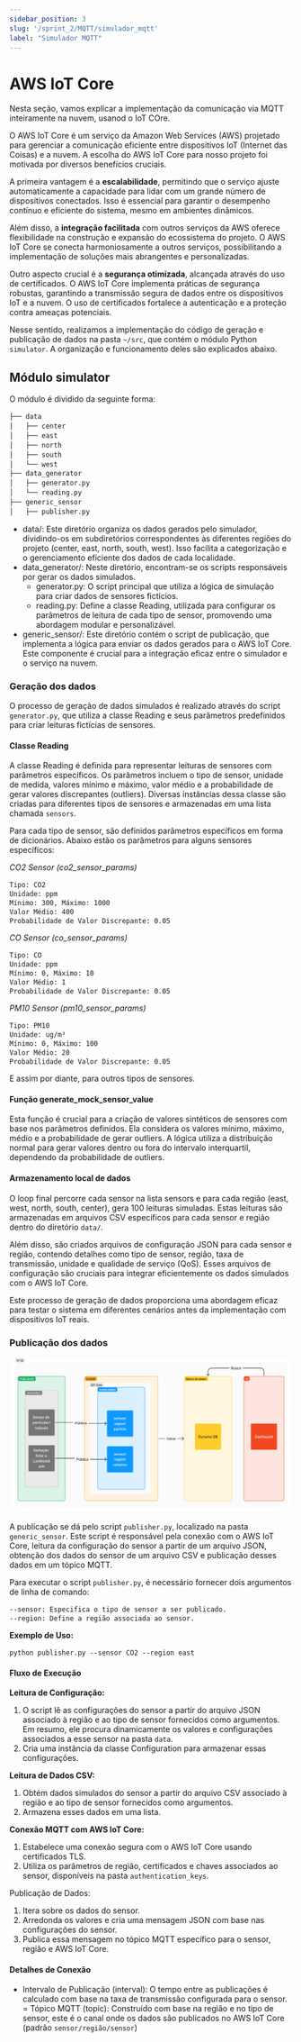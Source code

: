 ```yaml
---
sidebar_position: 3
slug: '/sprint_2/MQTT/simulador_mqtt'
label: "Simulador MQTT"
---
```

# AWS IoT Core

Nesta seção, vamos explicar a implementação da comunicação via MQTT inteiramente na nuvem, usanod o IoT COre.

O AWS IoT Core é um serviço da Amazon Web Services (AWS) projetado para gerenciar a comunicação eficiente entre dispositivos IoT (Internet das Coisas) e a nuvem. A escolha do AWS IoT Core para nosso projeto foi motivada por diversos benefícios cruciais.

A primeira vantagem é a **escalabilidade**, permitindo que o serviço ajuste automaticamente a capacidade para lidar com um grande número de dispositivos conectados. Isso é essencial para garantir o desempenho contínuo e eficiente do sistema, mesmo em ambientes dinâmicos.

Além disso, a **integração facilitada** com outros serviços da AWS oferece flexibilidade na construção e expansão do ecossistema do projeto. O AWS IoT Core se conecta harmoniosamente a outros serviços, possibilitando a implementação de soluções mais abrangentes e personalizadas.

Outro aspecto crucial é a **segurança otimizada**, alcançada através do uso de certificados. O AWS IoT Core implementa práticas de segurança robustas, garantindo a transmissão segura de dados entre os dispositivos IoT e a nuvem. O uso de certificados fortalece a autenticação e a proteção contra ameaças potenciais.

Nesse sentido, realizamos a implementação do código de geração e publicação de dados na pasta `~/src`, que contém o módulo Python `simulator`. A organização e funcionamento deles são explicados abaixo.

## Módulo simulator

O módulo é dividido da seguinte forma:

```bash
├── data
│   ├── center
│   ├── east
│   ├── north
│   ├── south
│   └── west
├── data_generator
│   ├── generator.py
│   └── reading.py
├── generic_sensor
│   ├── publisher.py
```

- data/: Este diretório organiza os dados gerados pelo simulador, dividindo-os em subdiretórios correspondentes às diferentes regiões do projeto (center, east, north, south, west). Isso facilita a categorização e o gerenciamento eficiente dos dados de cada localidade.
- data_generator/: Neste diretório, encontram-se os scripts responsáveis por gerar os dados simulados.
  - generator.py: O script principal que utiliza a lógica de simulação para criar dados de sensores fictícios.
  - reading.py: Define a classe Reading, utilizada para configurar os parâmetros de leitura de cada tipo de sensor, promovendo uma abordagem modular e personalizável.
- generic_sensor/: Este diretório contém o script de publicação, que implementa a lógica para enviar os dados gerados para o AWS IoT Core. Este componente é crucial para a integração eficaz entre o simulador e o serviço na nuvem.

### Geração dos dados

O processo de geração de dados simulados é realizado através do script `generator.py`, que utiliza a classe Reading e seus parâmetros predefinidos para criar leituras fictícias de sensores. 

#### Classe Reading

A classe Reading é definida para representar leituras de sensores com parâmetros específicos. Os parâmetros incluem o tipo de sensor, unidade de medida, valores mínimo e máximo, valor médio e a probabilidade de gerar valores discrepantes (outliers). Diversas instâncias dessa classe são criadas para diferentes tipos de sensores e armazenadas em uma lista chamada `sensors`.

Para cada tipo de sensor, são definidos parâmetros específicos em forma de dicionários. Abaixo estão os parâmetros para alguns sensores específicos:

*CO2 Sensor (co2_sensor_params)*

```
Tipo: CO2
Unidade: ppm
Mínimo: 300, Máximo: 1000
Valor Médio: 400
Probabilidade de Valor Discrepante: 0.05
```

*CO Sensor (co_sensor_params)*

```
Tipo: CO
Unidade: ppm
Mínimo: 0, Máximo: 10
Valor Médio: 1
Probabilidade de Valor Discrepante: 0.05
```
*PM10 Sensor (pm10_sensor_params)*
```
Tipo: PM10
Unidade: ug/m³
Mínimo: 0, Máximo: 100
Valor Médio: 20
Probabilidade de Valor Discrepante: 0.05
```

E assim por diante, para outros tipos de sensores.

#### Função generate_mock_sensor_value

Esta função é crucial para a criação de valores sintéticos de sensores com base nos parâmetros definidos. Ela considera os valores mínimo, máximo, médio e a probabilidade de gerar outliers. A lógica utiliza a distribuição normal para gerar valores dentro ou fora do intervalo interquartil, dependendo da probabilidade de outliers.

#### Armazenamento local de dados
O loop final percorre cada sensor na lista sensors e para cada região (east, west, north, south, center), gera 100 leituras simuladas. Estas leituras são armazenadas em arquivos CSV específicos para cada sensor e região dentro do diretório `data/`.

Além disso, são criados arquivos de configuração JSON para cada sensor e região, contendo detalhes como tipo de sensor, região, taxa de transmissão, unidade e qualidade de serviço (QoS). Esses arquivos de configuração são cruciais para integrar eficientemente os dados simulados com o AWS IoT Core.

Este processo de geração de dados proporciona uma abordagem eficaz para testar o sistema em diferentes cenários antes da implementação com dispositivos IoT reais.

### Publicação dos dados

![alt text](<../../../static/img/Diagrama de blocos - MQTT.png>)

A publicação se dá pelo script `publisher.py`, localizado na pasta `generic_sensor`. Este script é responsável pela conexão com o AWS IoT Core, leitura da configuração do sensor a partir de um arquivo JSON, obtenção dos dados do sensor de um arquivo CSV e publicação desses dados em um tópico MQTT.

Para executar o script `publisher.py`, é necessário fornecer dois argumentos de linha de comando:

```
--sensor: Especifica o tipo de sensor a ser publicado.
--region: Define a região associada ao sensor.
```

**Exemplo de Uso:**

```
python publisher.py --sensor CO2 --region east
```

#### Fluxo de Execução

**Leitura de Configuração:**
1. O script lê as configurações do sensor a partir do arquivo JSON associado à região e ao tipo de sensor fornecidos como argumentos. Em resumo, ele procura dinamicamente os valores e configurações associados a esse sensor na pasta `data`.
2. Cria uma instância da classe Configuration para armazenar essas configurações.

**Leitura de Dados CSV:**
1. Obtém dados simulados do sensor a partir do arquivo CSV associado à região e ao tipo de sensor fornecidos como argumentos.
2. Armazena esses dados em uma lista.
   
**Conexão MQTT com AWS IoT Core:**
1. Estabelece uma conexão segura com o AWS IoT Core usando certificados TLS.
2. Utiliza os parâmetros de região, certificados e chaves associados ao sensor, disponíveis na pasta `authentication_keys`.

Publicação de Dados:

1. Itera sobre os dados do sensor.
2. Arredonda os valores e cria uma mensagem JSON com base nas configurações do sensor.
3. Publica essa mensagem no tópico MQTT específico para o sensor, região e AWS IoT Core.

#### Detalhes de Conexão
- Intervalo de Publicação (interval): O tempo entre as publicações é calculado com base na taxa de transmissão configurada para o sensor.
= Tópico MQTT (topic): Construído com base na região e no tipo de sensor, este é o canal onde os dados são publicados no AWS IoT Core (padrão `sensor/região/sensor`)
